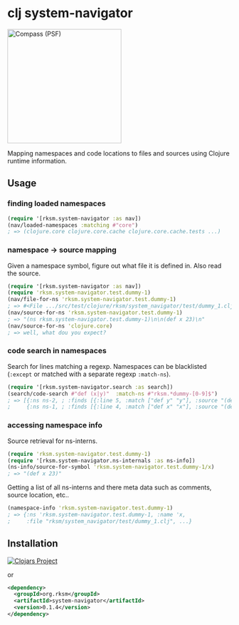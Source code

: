 # clj system-navigator

<img width="256" alt="Compass (PSF)" src="http://upload.wikimedia.org/wikipedia/commons/6/6e/Compass_%28PSF%29.png"/>

Mapping namespaces and code locations to files and sources using Clojure runtime information.

## Usage

### finding loaded namespaces

```clj
(require '[rksm.system-navigator :as nav])
(nav/loaded-namespaces :matching #"core")
; => (clojure.core clojure.core.cache clojure.core.cache.tests ...)
```

### namespace -> source mapping

Given a namespace symbol, figure out what file it is defined in. Also read the source.

```clj
(require '[rksm.system-navigator :as nav])
(require 'rksm.system-navigator.test.dummy-1)
(nav/file-for-ns 'rksm.system-navigator.test.dummy-1)
; => #<File .../src/test/clojure/rksm/system_navigator/test/dummy_1.clj>
(nav/source-for-ns 'rksm.system-navigator.test.dummy-1)
; => "(ns rksm.system-navigator.test.dummy-1)\n\n(def x 23)\n"
(nav/source-for-ns 'clojure.core)
; => well, what dou you expect?
```

### code search in namespaces

Search for lines matching a regexp. Namespaces can be blacklisted (`:except` or
matched with a separate regexp `:match-ns`).

```clj
(require '[rksm.system-navigator.search :as search])
(search/code-search #"def (x|y)"  :match-ns #"rksm.*dummy-[0-9]$")
; => [{:ns ns-2, ; :finds [{:line 5, :match ["def y" "y"], :source "(def y 24)"}]}
;     {:ns ns-1, ; :finds [{:line 4, :match ["def x" "x"], :source "(def x 23)"}]}]
```

### accessing namespace info

Source retrieval for ns-interns.

```clj
(require 'rksm.system-navigator.test.dummy-1)
(require '[rksm.system-navigator.ns-internals :as ns-info])
(ns-info/source-for-symbol 'rksm.system-navigator.test.dummy-1/x)
; => "(def x 23)"
```

Getting a list of all ns-interns and there meta data such as comments, source location, etc..

```clj
(namespace-info 'rksm.system-navigator.test.dummy-1)
; => {:ns 'rksm.system-navigator.test.dummy-1, :name 'x,
;     :file "rksm/system_navigator/test/dummy_1.clj", ...}
```

## Installation

[![Clojars Project](http://clojars.org/org.rksm/system-navigator/latest-version.svg)](http://clojars.org/org.rksm/system-navigator)

or

```xml
<dependency>
  <groupId>org.rksm</groupId>
  <artifactId>system-navigator</artifactId>
  <version>0.1.4</version>
</dependency>
```

<!--
```sh
mvn clojure:nrepl -Dclojure.nrepl.port=7888
mvn clojure:test
fswatch -0 -r . | xargs -0 -I{} mvn clojure:test
mvn clean clojure:add-source clojure:compile package
mvn clean clojure:add-source clojure:compile package deploy
-->
